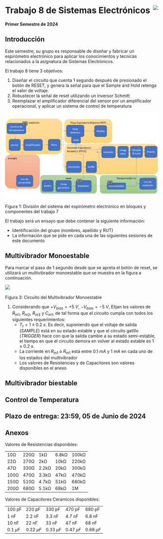 # <img src="https://julianodb.github.io/SISTEMAS_ELECTRONICOS_PARA_INGENIERIA_BIOMEDICA/img/logo_fing.png?raw=true" align="right" height="45"> Trabajo 8 de Sistemas Electrónicos

#### Primer Semestre de 2024

## Introducción

Este semestre, su grupo es responsable de diseñar y fabricar un espirómetro electrónico para aplicar los conocimientos y tecnicas relacionados a la asignatura de Sistemas Electrónicos. 

El trabajo 8 tiene 3 objetivos:

1. Diseñar el circuito que cuenta 1 segundo después de presionado el botón de RESET, y genera la señal para que el Sample and Hold retenga el valor de voltaje.
1. Robustecer la señal de reset utilizando un inversor Schmitt
1. Reemplazar el amplificador diferencial del sensor por un amplificador operacional, y aplicar un sistema de control de temperatura

![T8](../img/T8_blocks.png)

Figura 1: División del sistema del espirómetro electrónico en bloques y componentes del trabajo 7

El trabajo será un ensayo que debe contener la siguiente información:

- Identificación del grupo (nombres, apellido y RUT)
- La información que se pide en cada una de las siguientes sesiones de este documento

## Multivibrador Monoestable

Para marcar el paso de 1 segundo desde que se apreta el botón de reset, se utilizará un multivibrador monoestable que se muestra en la figura a continuación.

<img src="https://julianodb.github.io/electronic_circuits_diagrams/monostable_multivibrator_c.png" width="350">

Figura 3: Circuito del Multivibrador Monoestable

1. Considerando que $+V_{bias} = +5\ V$, $-V_{bias} = -5\ V$, Elijan los valores de $R_{m1}$, $R_{m2}$, $R_{m3}$ y $C_{m1}$, de tal forma que el circuito cumpla con todos los siguientes requerimientos:
   - $T_t = 1\pm0.2\ s$. Es decir, suponiendo que el voltaje de salida ($SAMPLE$) está en su estado estable y que el circuito gatillo ($TRIGGER$) hace con que la salida cambie a su estado semi-estable, el tiempo en que el circuito demora en volver al estado estable es $1\pm0.2\ s$.
   - La corriente en $R_{m1}$ o $R_{m1}$ está entre $0.1\ mA$ y $1\ mA$ en cada uno de los estados del multivibrador
   - Los valores de Resistencias y de Capacitores son valores disponibles en el anexo
   

## Multivibrador biestable

## Control de Temperatura

## Plazo de entrega: 23:59, 05 de Junio de 2024

## Anexos

Valores de Resistencias disponibles:

|   |  |        |       |  |
|------|------|-----------|------------|-------|
| 10Ω  | 220Ω | 1kΩ       | 6.8kΩ      | 100kΩ |
| 22Ω  | 270Ω | 2kΩ       | 10kΩ       | 220kΩ |
| 47Ω  | 330Ω | 2.2kΩ     | 20kΩ       | 300kΩ |
| 100Ω | 470Ω | 3.3kΩ     | 47kΩ       | 470kΩ |
| 150Ω | 510Ω | 4.7kΩ     | 51kΩ       | 680kΩ |
| 200Ω | 680Ω | 5.1kΩ     | 68kΩ       | 1M    |

Valores de Capacitores Ceramicos disponibles:

|   |  |        |       |  |
|------|------|-----------|------------|-------|
| 100 pF  | 220 pF | 330 pF | 470 pF | 680 pF |
| 1 nF  | 2.2 nF | 3.3 nF | 4.7 nF | 6.8 nF |
| 10 nF  | 22 nF | 33 nF | 47 nF | 68 nF |
| $0.1\ \mu F$  | $0.22\ \mu F$ | $0.33\ \mu F$| $0.47\ \mu F$ | $0.68\ \mu F$ |